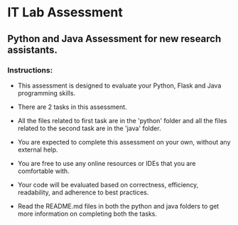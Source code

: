 # IT Lab Assessment
## Python and Java Assessment for new research assistants.

### Instructions:

 * This assessment is designed to evaluate your Python, Flask and Java programming skills.

 * There are 2 tasks in this assessment. 
 
 * All the files related to first task are in the 'python' folder and all the files related to the second task are in the 'java' folder.

 * You are expected to complete this assessment on your own, without any external help.

 * You are free to use any online resources or IDEs that you are comfortable with.

 * Your code will be evaluated based on correctness, efficiency, readability, and adherence to best practices.

 * Read the README.md files in both the python and java folders to get more information on completing both the tasks. 
